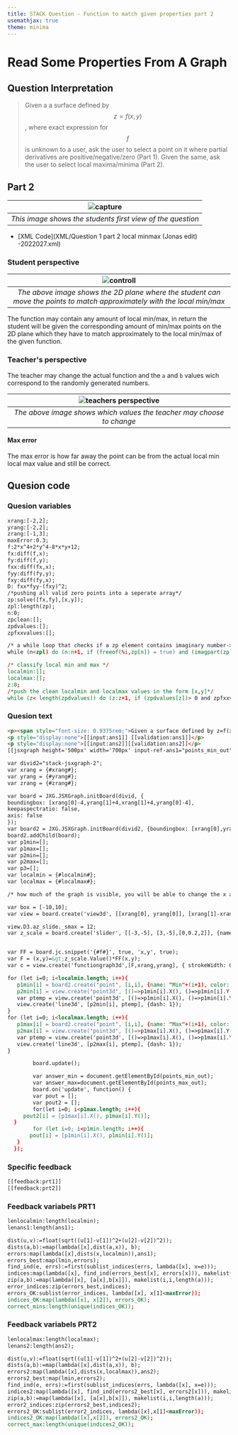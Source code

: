 ```yaml
---
title: STACK Question - Function to match given properties part 2
usemathjax: true
theme: minima
---
```


# Read Some Properties From A Graph

## Question Interpretation

> Given a a surface defined by $$z=f(x,y)$$, where exact expression for $$f$$ is unknown to a user, ask the user to select a point on it where partial derivatives are positive/negative/zero (Part 1). Given the same, ask the user to select local maxima/minima (Part 2).


## Part 2

| ![capture](https://user-images.githubusercontent.com/43517080/181220416-58f6716e-236e-41e1-8c63-632be8a72b93.PNG) |
|:-:|
| *This image shows the students first view of the question* |

- [XML Code](XML/Question 1 part 2 local minmax (Jonas edit) -2022027.xml)

### Student perspective

| ![controll](https://user-images.githubusercontent.com/43517080/181227525-8b141065-1284-443d-9b36-85d12b8c490e.PNG) |
|:-:|
| *The above image shows the 2D plane where the student can move the points to match approximately with the local min/max* |

The function may contain any amount of local min/max, in return the student will be given the corresponding amount of min/max points on the 2D plane which they have to match approximately to the local min/max of the given function.

### Teacher's perspective
The teacher may change the actual function and the `a` and `b` values wich correspond to the randomly generated numbers.

| ![teachers perspective](https://user-images.githubusercontent.com/43517080/181707763-eaf17699-7d77-4149-a96b-f9b8f7da6e25.PNG) |
|:--:|
| *The above image shows which values the teacher may choose to change* |

#### Max error
The max error is how far away the point can be from the actual local min local max value and still be correct.

## Quesion code


### Quesion variables

```html
xrang:[-2,2];
yrang:[-2,2];
zrang:[-1,3];
maxError:0.3;
f:2*x^4+2*y^4-8*x*y+12;
fx:diff(f,x);
fy:diff(f,y);
fxx:diff(fx,x);
fyy:diff(fy,y);
fxy:diff(fy,x);
D: fxx*fyy-(fxy)^2;
/*pushing all valid zero points into a seperate array*/
zp:solve([fx,fy],[x,y]);
zpl:length(zp);
n:0;
zpclean:[];
zpdvalues:[];
zpfxxvalues:[];

/* a while loop that checks if a zp element contains imaginary number-> omits it, checks if it contains %r -> omits it. Further evaluates fxx values at valid zp points and pushes them to a list. Further removes the x and y variables along their = sign and pushes to zpclean. */
while (n<zpl) do (n:n+1, if (freeof(%i,zp[n]) = true) and (imagpart(zp[n][1]) = (0 = 0)) and (imagpart(zp[n][2]) = (0 = 0)) then (push(ev(D,zp[n][1],zp[n][2]),zpdvalues),push(ev(fxx,zp[n][1],zp[n][2]),zpfxxvalues),push([rhs(zp[n][1]),rhs(zp[n][2])],zpclean)) );

/* classify local min and max */
localmin:[];
localmax:[];
z:0;
/*push the clean localmin and localmax values in the form [x,y]*/
while (z< length(zpdvalues)) do (z:z+1, if (zpdvalues[z])> 0 and zpfxxvalues[z]>0 then (push(zpclean[z],localmin)) else if (zpdvalues[z] > 0 and zpfxxvalues[z]<0) then push(zpclean[z],localmax));
```


### Quesion text

```html
<p><span style="font-size: 0.9375rem;">Given a surface defined by z=f(x,y), where exact expression for f is unknown. Determine local min and max</span><br></p>
<p style="display:none">[[input:ans1]] [[validation:ans1]]</p>
<p style="display:none">[[input:ans2]][[validation:ans2]]</p>
[[jsxgraph height='500px' width='700px' input-ref-ans1="points_min_out" input-ref-ans2="points_max_out"]]

var divid2="stack-jsxgraph-2";
var xrang = {#xrang#};
var yrang = {#yrang#};
var zrang = {#zrang#};

var board = JXG.JSXGraph.initBoard(divid, {
boundingbox: [xrang[0]-4,yrang[1]+4,xrang[1]+4,yrang[0]-4],
keepaspectratio: false,
axis: false
});
var board2 = JXG.JSXGraph.initBoard(divid2, {boundingbox: [xrang[0],yrang[1],xrang[1],yrang[0]], axis: true});
board2.addChild(board);
var p1min=[];
var p1max=[];
var p2min=[];
var p2max=[];
var p3=[];
var localmin = {#localmin#};
var localmax = {#localmax#};

/* how much of the graph is visible, you will be able to change the x and y position of the point in accordance to the range provided in the box variable. the answer does not have to be confined to this, yuo can give[15,-9] as the answer for the question. you can also change it to whichever part of the graph you wish to be visible*/

var box = [-10,10];
var view = board.create('view3d', [[xrang[0], yrang[0]], [xrang[1]-xrang[0],yrang[1]-yrang[0]],[xrang, yrang, zrang]],{ xPlaneRear: {visible: false}, yPlaneRear: {visible:false}});

view.D3.az_slide._smax = 12;
var z_scale = board.create('slider', [[-3,-5], [3,-5],[0,0.2,2]], {name: "Skaler z-akse"});


var FF = board.jc.snippet('{#f#}', true, 'x,y', true);
var F = (x,y)=&gt;z_scale.Value()*FF(x,y);
var c = view.create('functiongraph3d',[F,xrang,yrang], { strokeWidth: 0.5, stepsU: 70, stepsV: 70 });

for (let i=0; i<localmin.length; i++){
   p1min[i] = board2.create('point', [i,i], {name: "Min"+(i+1), color: "red"});
   p2min[i] = view.create('point3d', [()=>p1min[i].X(), ()=>p1min[i].Y(), zrang[0]], {name: "Min"+(i+1), color: "red"});
   var ptemp = view.create('point3d', [()=>p1min[i].X(), ()=>p1min[i].Y(), ()=>F(p1min[i].X(), p1min[i].Y())], {withLabel: false});
   view.create('line3d', [p2min[i], ptemp], {dash: 1});
}
for (let i=0; i<localmax.length; i++){
   p1max[i] = board2.create('point', [i,i], {name: "Max"+(i+1), color: "blue"});
   p2max[i] = view.create('point3d', [()=>p1max[i].X(), ()=>p1max[i].Y(), zrang[0]], {name: "Max"+(i+1), color: "blue"});
   var ptemp = view.create('point3d', [()=>p1max[i].X(), ()=>p1max[i].Y(), ()=>F(p1max[i].X(), p1max[i].Y())], {withLabel: false});
   view.create('line3d', [p2max[i], ptemp], {dash: 1});
}

        board.update();

        var answer_min = document.getElementById(points_min_out);
        var answer_max=document.getElementById(points_max_out);
        board.on('update', function() {
        var pout = [];
        var pout2 = [];
        for(let i=0; i<p1max.length; i++){
     pout2[i] = [p1max[i].X(), p1max[i].Y()];
  }
        for (let i=0; i<p1min.length; i++){
       pout[i] = [p1min[i].X(), p1min[i].Y()];
   }
  });

```
### Specific feedback
```html
[[feedback:prt1]]
[[feedback:prt2]]
```
### Feedback variabels PRT1
```html
lenlocalmin:length(localmin);
lenans1:length(ans1);

dist(u,v):=float(sqrt((u[1]-v[1])^2+(u[2]-v[2])^2));
dists(a,b):=map(lambda([x],dist(a,x)), b);
errors:map(lambda([x],dists(x,localmin)),ans1);
errors_best:map(lmin,errors);
find_ind(e, errs):=first(sublist_indices(errs, lambda([x], x=e)));
indices:map(lambda([x], find_ind(errors_best[x], errors[x])), makelist(i,i,lenlocalmin));
zip(a,b):=map(lambda([x], [a[x],b[x]]), makelist(i,i,length(a)));
error_indices:zip(errors_best,indices);
errors_OK:sublist(error_indices, lambda([x], x[1]<maxError));
indices_OK:map(lambda([x], x[2]), errors_OK);
correct_mins:length(unique(indices_OK));
```

### Feedback variabels PRT2
```html
lenlocalmax:length(localmax);
lenans2:length(ans2);

dist(u,v):=float(sqrt((u[1]-v[1])^2+(u[2]-v[2])^2));
dists(a,b):=map(lambda([x],dist(a,x)), b);
errors2:map(lambda([x],dists(x,localmax)),ans2);
errors2_best:map(lmin,errors2);
find_ind(e, errs):=first(sublist_indices(errs, lambda([x], x=e)));
indices2:map(lambda([x], find_ind(errors2_best[x], errors2[x])), makelist(i,i,lenlocalmax));
zip(a,b):=map(lambda([x], [a[x],b[x]]), makelist(i,i,length(a)));
error2_indices:zip(errors2_best,indices2);
errors2_OK:sublist(error2_indices, lambda([x],x[1]<maxError));
indices2_OK:map(lambda([x],x[2]), errors2_OK);
correct_max:length(unique(indices2_OK));
```
